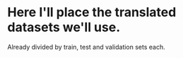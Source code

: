 # Here I'll place the translated datasets we'll use. 
Already divided by train, test and validation sets each. 
